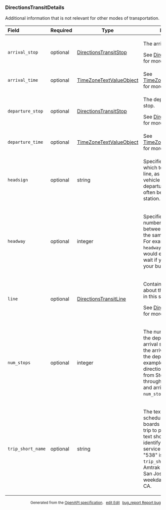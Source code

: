 <!--- This is a generated file, do not edit! -->
<!--- [START maps_http_schema_directionstransitdetails] -->
<h3 class="schema-object" id="DirectionsTransitDetails">DirectionsTransitDetails</h3>

Additional information that is not relevant for other modes of transportation.

| Field             | Required | Type                                                                          | Description                                                                                                                                                                                                                                                                                                                                                   |
| :---------------- | -------- | ----------------------------------------------------------------------------- | ------------------------------------------------------------------------------------------------------------------------------------------------------------------------------------------------------------------------------------------------------------------------------------------------------------------------------------------------------------- |
| `arrival_stop`    | optional | [DirectionsTransitStop](#DirectionsTransitStop "DirectionsTransitStop")       | <div class="ref-property-description"><p>The arrival transit stop.</p><p>See <a href="#DirectionsTransitStop">DirectionsTransitStop</a> for more information.</div>                                                                                                                                                                                           |
| `arrival_time`    | optional | [TimeZoneTextValueObject](#TimeZoneTextValueObject "TimeZoneTextValueObject") | See [TimeZoneTextValueObject](#TimeZoneTextValueObject "TimeZoneTextValueObject") for more information.                                                                                                                                                                                                                                                       |
| `departure_stop`  | optional | [DirectionsTransitStop](#DirectionsTransitStop "DirectionsTransitStop")       | <div class="ref-property-description"><p>The departure transit stop.</p><p>See <a href="#DirectionsTransitStop">DirectionsTransitStop</a> for more information.</div>                                                                                                                                                                                         |
| `departure_time`  | optional | [TimeZoneTextValueObject](#TimeZoneTextValueObject "TimeZoneTextValueObject") | See [TimeZoneTextValueObject](#TimeZoneTextValueObject "TimeZoneTextValueObject") for more information.                                                                                                                                                                                                                                                       |
| `headsign`        | optional | string                                                                        | <div class="nonref-property-description"><p>Specifies the direction in which to travel on this line, as it is marked on the vehicle or at the departure stop. This will often be the terminus station.</p></div>                                                                                                                                              |
| `headway`         | optional | integer                                                                       | <div class="nonref-property-description"><p>Specifies the expected number of seconds between departures from the same stop at this time. For example, with a <code>headway</code> value of 600, you would expect a ten minute wait if you should miss your bus.</p></div>                                                                                     |
| `line`            | optional | [DirectionsTransitLine](#DirectionsTransitLine "DirectionsTransitLine")       | <div class="ref-property-description"><p>Contains information about the transit line used in this step.</p><p>See <a href="#DirectionsTransitLine">DirectionsTransitLine</a> for more information.</div>                                                                                                                                                      |
| `num_stops`       | optional | integer                                                                       | <div class="nonref-property-description"><p>The number of stops from the departure to the arrival stop. This includes the arrival stop, but not the departure stop. For example, if your directions involve leaving from Stop A, passing through stops B and C, and arriving at stop D, <code>num_stops</code> will return 3.</p></div>                       |
| `trip_short_name` | optional | string                                                                        | <div class="nonref-property-description"><p>The text that appears in schedules and sign boards to identify a transit trip to passengers. The text should uniquely identify a trip within a service day. For example, "538" is the <code>trip_short_name</code> of the Amtrak train that leaves San Jose, CA at 15:10 on weekdays to Sacramento, CA.</p></div> |

<p style="text-align: right; font-size: smaller;">Generated from the <a class="gc-analytics-event" data-category="GMP" data-label="openapi-github" href="https://github.com/googlemaps/openapi-specification" title="Google Maps Platform OpenAPI Specification" class="external">OpenAPI specification</a>.
<a class="gc-analytics-event" data-category="GMP" data-label="openapi-github-maps-http-schema-directionstransitdetails" data-action="edit" style="margin-left: 5px;" href="https://github.com/googlemaps/openapi-specification/blob/main/specification/schemas/DirectionsTransitDetails.yml" title="Edit on GitHub"><span class="material-icons">edit</span> Edit</a>
<a class="gc-analytics-event" data-category="GMP" data-label="openapi-github-maps-http-schema-directionstransitdetails" data-action="bug" style="margin-left: 5px;" href="https://github.com/googlemaps/openapi-specification/issues/new?assignees=&labels=type%3A+bug%2C+triage+me&template=bug_report.md&title=[schemas] Bug - DirectionsTransitDetails" title="File bug for schemas on GitHub"><span class="material-icons">bug_report</span> Report bug</a>
</p>

<!--- [END maps_http_schema_directionstransitdetails] -->
